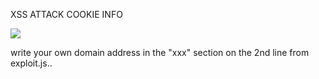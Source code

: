 XSS ATTACK COOKIE INFO


![](https://i.hizliresim.com/fv0fdz8.png)


write your own domain address in the "xxx" section on the 2nd line from exploit.js..
